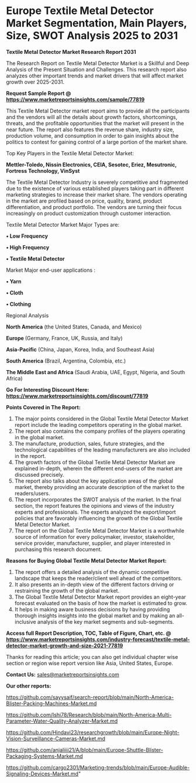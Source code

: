 # Europe Textile Metal Detector Market Segmentation, Main Players, Size, SWOT Analysis 2025 to 2031

<strong>Textile Metal Detector Market Research Report 2031</strong>

The Research Report on Textile Metal Detector Market is a Skillful and Deep Analysis of the Present Situation and Challenges. This research report also analyzes other important trends and market drivers that will affect market growth over 2025-2031.

<strong>Request Sample Report @ <a href=https://www.marketreportsinsights.com/sample/77819>https://www.marketreportsinsights.com/sample/77819</a></strong>

This Textile Metal Detector market report aims to provide all the participants and the vendors will all the details about growth factors, shortcomings, threats, and the profitable opportunities that the market will present in the near future. The report also features the revenue share, industry size, production volume, and consumption in order to gain insights about the politics to contest for gaining control of a large portion of the market share.

Top Key Players in the Textile Metal Detector Market:

<strong>Mettler-Toledo, Nissin Electronics, CEIA, Sesotec, Eriez, Mesutronic, Fortress Technology, VinSyst</strong>

The Textile Metal Detector Industry is severely competitive and fragmented due to the existence of various established players taking part in different marketing strategies to increase their market share. The vendors operating in the market are profiled based on price, quality, brand, product differentiation, and product portfolio. The vendors are turning their focus increasingly on product customization through customer interaction.

Textile Metal Detector Market Major Types are:

<strong>• Low Frequency

• High Frequency

• Textile Metal Detector</strong>

Market Major end-user applications :

<strong>• Yarn

• Cloth

• Clothing</strong>

Regional Analysis

</u><strong><b>North America</b></strong> (the United States, Canada, and Mexico)

<strong><b>Europe </b></strong>(Germany, France, UK, Russia, and Italy)

<strong><b>Asia-Pacific</b></strong> (China, Japan, Korea, India, and Southeast Asia)

<strong><b>South America</b></strong> (Brazil, Argentina, Colombia, etc.)

<strong><b>The Middle East and Africa</b></strong> (Saudi Arabia, UAE, Egypt, Nigeria, and South Africa)

<strong>Go For Interesting Discount Here: <a href=https://www.marketreportsinsights.com/discount/77819>https://www.marketreportsinsights.com/discount/77819</a></strong>

<strong>Points Covered in The Report:</strong>
<ol>
  <li>The major points considered in the Global Textile Metal Detector Market report include the leading competitors operating in the global market.</li>
  <li>The report also contains the company profiles of the players operating in the global market.</li>
  <li>The manufacture, production, sales, future strategies, and the technological capabilities of the leading manufacturers are also included in the report.</li>
  <li>The growth factors of the Global Textile Metal Detector Market are explained in-depth, wherein the different end-users of the market are discussed precisely.</li>
  <li>The report also talks about the key application areas of the global market, thereby providing an accurate description of the market to the readers/users.</li>
  <li>The report incorporates the SWOT analysis of the market. In the final section, the report features the opinions and views of the industry experts and professionals. The experts analyzed the export/import policies that are favorably influencing the growth of the Global Textile Metal Detector Market.</li>
  <li>The report on the Global Textile Metal Detector Market is a worthwhile source of information for every policymaker, investor, stakeholder, service provider, manufacturer, supplier, and player interested in purchasing this research document.</li>
</ol>
<strong>Reasons for Buying Global Textile Metal Detector Market Report:</strong>

<ol>
  <li>The report offers a detailed analysis of the dynamic competitive landscape that keeps the reader/client well ahead of the competitors.</li>
  <li>It also presents an in-depth view of the different factors driving or restraining the growth of the global market.</li>
  <li>The Global Textile Metal Detector Market report provides an eight-year forecast evaluated on the basis of how the market is estimated to grow.</li>
  <li>It helps in making aware business decisions by having providing thorough insights insights into the global market and by making an all-inclusive analysis of the key market segments and sub-segments.</li>
</ol>
<strong>Access full Report Description, TOC, Table of Figure, Chart, etc. @ <a href=https://www.marketreportsinsights.com/industry-forecast/textile-metal-detector-market-growth-and-size-2021-77819>https://www.marketreportsinsights.com/industry-forecast/textile-metal-detector-market-growth-and-size-2021-77819</a></strong>


Thanks for reading this article; you can also get individual chapter wise section or region wise report version like Asia, United States, Europe.

<strong>Contact Us:</strong>
sales@marketreportsinsights.com

<strong>Our other reports:</strong>

<a href=https://github.com/sayysaif/search-report/blob/main/North-America-Blister-Packing-Machines-Market.md>https://github.com/sayysaif/search-report/blob/main/North-America-Blister-Packing-Machines-Market.md</a>

<a href=https://github.com/Ishi78/Research/blob/main/North-America-Multi-Parameter-Water-Quality-Analyzer-Market.md>https://github.com/Ishi78/Research/blob/main/North-America-Multi-Parameter-Water-Quality-Analyzer-Market.md</a>

<a href=https://github.com/Hindavi23/researchgrowth/blob/main/Europe-Night-Vision-Surveillance-Cameras-Market.md>https://github.com/Hindavi23/researchgrowth/blob/main/Europe-Night-Vision-Surveillance-Cameras-Market.md</a>

<a href=https://github.com/anjaliiii21/A/blob/main/Europe-Shuttle-Blister-Packaging-Systems-Market.md>https://github.com/anjaliiii21/A/blob/main/Europe-Shuttle-Blister-Packaging-Systems-Market.md</a>

<a href=https://github.com/cargo2301/Marketing-trends/blob/main/Europe-Audible-Signaling-Devices-Market.md>https://github.com/cargo2301/Marketing-trends/blob/main/Europe-Audible-Signaling-Devices-Market.md</a>"
